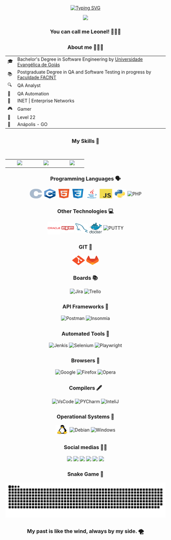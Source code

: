 <div align="center">

[![Typing SVG](https://readme-typing-svg.demolab.com?font=Fira+Code&size=20&duration=3000&pause=1000&color=38BDAE&background=0D1117&center=true&vCenter=true&multiline=true&width=750&height=70&lines=Initializing+interface...;SYSTEM+ONLINE%3A+Hello+World!+Welcome+to+my+Github+Profile)](https://git.io/typing-svg)

<div align="center">
  <img height="150" src="https://media.giphy.com/media/M9gbBd9nbDrOTu1Mqx/giphy.gif"  />
</div>

###

<h3> You can call me Leonel! 👨🏻‍🚀 </h3>

##
<div align="center">
<h3> About me 🙋🏻‍♂️ </h3>
 </div> 

<table>
 <tr>
    <td align="left">🎓</td>
    <td align="left">Bachelor's Degree in Software Engineering by <a href="https://www4.unievangelica.edu.br/">Universidade Evangélica de Goiás</a></td>
  </tr>
  <tr>
    <td align="left">📚</td>
    <td align="left">Postgraduate Degree in QA and Software Testing in progress by <a href="https://www.faculdadevincit.edu.br/cursos/qa-e-teste-de-software">Faculdade FACINT</a></td>
  </tr>
  <tr>
    <td align="left">🔍</td>
    <td align="left">QA Analyst</td>
  </tr>
  <tr>
    <td align="left">🤖</td>
    <td align="left">QA Automation</td>
  </tr>
  <tr>
    <td align="left">💼</td>
    <td align="left">INET | Enterprise Networks</td>
  </tr>
  <tr>
    <td align="left">🎮</td>
    <td align="left">Gamer</td>
  </tr>
  <tr>
    <td align="left">🎂</td>
    <td align="left">Level 22</td>
  </tr>
  <tr>
    <td align="left">📍</td>
    <td align="left">Anápolis - GO</td>
  </tr>
</table>

## 
<div align="center">
<h3> My Skills 👾 </h3>

<div align="center">
  <table>
    <tr>
      <td>
        <img src="https://github-readme-stats.vercel.app/api?username=Leonelzin&theme=blueberry&show_icons=true&hide_border=false&count_private=true"/>
      </td>
      <td>
        <img src="https://github-readme-streak-stats.herokuapp.com/?user=Leonelzin&theme=blueberry&hide_border=false"/>
      </td>
      <td>
        <img src="https://github-readme-stats.vercel.app/api/top-langs/?username=Leonelzin&theme=blueberry&show_icons=true&hide_border=false&layout=compact"/>
      </td>
    </tr>
  </table>
</div>
   
 <div align="center">
 <h3> Programming Languages 🗣️ </h3>
   <div style="display: inline_block">
    <img align="center" alt="C" height="30" width="40" src="https://raw.githubusercontent.com/devicons/devicon/master/icons/c/c-original.svg">
    <img align="center" alt="C++" height="30" width="40" src="https://raw.githubusercontent.com/devicons/devicon/master/icons/cplusplus/cplusplus-original.svg">
    <img align="center" alt="HTML" height="30" width="40" src="https://raw.githubusercontent.com/devicons/devicon/master/icons/html5/html5-original.svg">
    <img align="center" alt="CSS" height="30" width="40" src="https://raw.githubusercontent.com/devicons/devicon/master/icons/css3/css3-original.svg">
    <img align="center" alt="Java" height="30" width="40" src="https://raw.githubusercontent.com/devicons/devicon/master/icons/java/java-original.svg">
    <img align="center" alt="Javascript" height="30" width="40" src="https://raw.githubusercontent.com/devicons/devicon/master/icons/javascript/javascript-original.svg">
    <img align="center" alt="Python" height="30" width="40" src="https://raw.githubusercontent.com/devicons/devicon/master/icons/python/python-original.svg">
    <img align="center" alt="PHP" height="40" width="40" src="https://cdn.jsdelivr.net/gh/devicons/devicon/icons/php/php-original.svg">

##
<h3> Other Technologies 💻 </h3>
    <img align="center" alt="Oracle" height="40" width="40" src="https://github.com/devicons/devicon/blob/master/icons/oracle/oracle-original.svg">
    <img align="center" alt="NPM" height="30" width="40" src="https://github.com/devicons/devicon/blob/master/icons/npm/npm-original-wordmark.svg">
    <img align="center" alt="MySQL" height="30" width="40" src="https://raw.githubusercontent.com/devicons/devicon/master/icons/mysql/mysql-original.svg">
    <img align="center" alt="Docker" height="40" width="40" src="https://github.com/devicons/devicon/blob/master/icons/docker/docker-original-wordmark.svg">
    <img align="center" alt="PUTTY" height="35" width="40" src="https://cdn.jsdelivr.net/gh/devicons/devicon/icons/putty/putty-original.svg">
          
##
<h3> GIT 🦊 </h3>   
    <img align="center" alt="GIT" height="30" width="40" src="https://raw.githubusercontent.com/devicons/devicon/master/icons/git/git-original.svg">
    <img align="center" alt="GITLAB" height="30" width="40" src="https://raw.githubusercontent.com/devicons/devicon/master/icons/gitlab/gitlab-original.svg">
    
##
<h3> Boards 📚 </h3>    
    <img align="center" alt="Jira" height="35" width="40" src="https://cdn.jsdelivr.net/gh/devicons/devicon/icons/jira/jira-original-wordmark.svg"/>
    <img align="center" alt="Trello" height="50" width="60" src="https://cdn.jsdelivr.net/gh/devicons/devicon/icons/trello/trello-plain-wordmark.svg"/>

##
<h3> API Frameworks 🔧 </h3>    
    <img align="center" alt="Postman" height="30" width="30" src="https://www.vectorlogo.zone/logos/getpostman/getpostman-icon.svg"/>
    <img align="center" alt="Insonmia" height="30" width="30" src="https://raw.githubusercontent.com/get-icon/geticon/fc0f660daee147afb4a56c64e12bde6486b73e39/icons/insomnia.svg"/>
    
##
<h3> Automated Tools 🦾 </h3>    
    <img align="center" alt="Jenkis" height="35" width="40" src="https://cdn.jsdelivr.net/gh/devicons/devicon/icons/jenkins/jenkins-original.svg"/>
    <img align="center" alt="Selenium" height="30" width="40" src="https://cdn.jsdelivr.net/gh/devicons/devicon/icons/selenium/selenium-original.svg"/>
    <img align="center" alt="Playwright" height="40" width="40" src="https://cdn.jsdelivr.net/gh/devicons/devicon@latest/icons/playwright/playwright-original.svg"/>
              
##
<h3> Browsers 🌌 </h3>    
    <img align="center" alt="Google" height="30" width="40" src="https://cdn.jsdelivr.net/gh/devicons/devicon/icons/google/google-original.svg"/>
    <img align="center" alt="Firefox" height="30" width="40" src="https://cdn.jsdelivr.net/gh/devicons/devicon/icons/firefox/firefox-original.svg"/>
    <img align="center" alt="Opera" height="30" width="40" src="https://cdn.jsdelivr.net/gh/devicons/devicon/icons/opera/opera-original.svg"/>
    
##
<h3> Compilers 🖋️</h3>
    <img align="center" alt="VsCode" height="30" width="40" src="https://cdn.jsdelivr.net/gh/devicons/devicon/icons/vscode/vscode-original-wordmark.svg"/>
    <img align="center" alt="PYCharm" height="30" width="40" src="https://cdn.jsdelivr.net/gh/devicons/devicon/icons/pycharm/pycharm-original.svg"/>
    <img align="center" alt="InteliJ" height="30" width="40" src="https://cdn.jsdelivr.net/gh/devicons/devicon/icons/intellij/intellij-original.svg"/>
    <! -- <img align="center" alt="PHPStorm" height="45" width="50" src="https://cdn.jsdelivr.net/gh/devicons/devicon/icons/phpstorm/phpstorm-original-wordmark.svg"/>
    
##
<h3> Operational Systems 📀 </h3>
     <img align="center" alt="Linux" height="30" width="40" src="https://github.com/devicons/devicon/blob/master/icons/linux/linux-original.svg">
     <img align="center" alt="Debian" height="30" width="40" src="https://cdn.jsdelivr.net/gh/devicons/devicon/icons/debian/debian-original.svg">
     <img align="center" alt="Windows" height="30" width="40" src="https://cdn.jsdelivr.net/gh/devicons/devicon/icons/windows8/windows8-original.svg">

  ##
 <div align="center">
 <h3> Social medias 🤳🏻 </h3>
   <div>
        <div align="center">
        <a href="https://www.canva.com/design/DAEvP8F4P8k/cWEDeExo8lBgDuztbDXJDA/edit" target="_blank">
         <img align="center" src="https://img.shields.io/badge/-Currículo-%230A66C2?style=for-the-badge&logo=readthedocs&logoColor=white" target="_blank"></a>
        <a text align="left" href="mailto:deliriummaybe@gmail.com">
         <img align="center" src="https://img.shields.io/badge/-Gmail-%23333?style=for-the-badge&logo=gmail&logoColor=white" target="_blank"></a>
        <a href="https://www.twitch.tv/leonelzind/about" target="_blank">
         <img align="center" src="https://img.shields.io/badge/Twitch-9146FF?style=for-the-badge&logo=twitch&logoColor=white" target="_blank"></a> 
        <a href="https://www.youtube.com/channel/UCmysZ39iGbW41YoDMZR5hMg" target="_blank">
         <img align="center" src="https://img.shields.io/badge/YouTube-FF0000?style=for-the-badge&logo=youtube&logoColor=white" target="_blank"></a>
        <a href="https://discord.gg/63embghu](https://discord.gg/7ZgRsYFuYA" target="_blank">
         <img align="center" src="https://img.shields.io/badge/Discord-7289DA?style=for-the-badge&logo=discord&logoColor=white" target="_blank"></a> 
        <a href="https://www.instagram.com/leonelzind_/" target="_blank">
         <img align="center" src="https://img.shields.io/badge/-Instagram-%23E4405F?style=for-the-badge&logo=instagram&logoColor=white"     target="_blank"></a>
         </div>
    </div> 

 ##
 <div align="center">
 <h3> Snake Game 🐍 </h3>
 
<picture>
  <source
    media="(prefers-color-scheme: dark)"
    srcset="https://raw.githubusercontent.com/platane/snk/output/github-contribution-grid-snake-dark.svg"
  />
  <source
    media="(prefers-color-scheme: light)"
    srcset="https://raw.githubusercontent.com/platane/snk/output/github-contribution-grid-snake.svg"
  />
  <img
    alt="github contribution grid snake animation"
    src="https://raw.githubusercontent.com/platane/snk/output/github-contribution-grid-snake.svg"
  />
</picture>
 
 ##
 <h3> My past is like the wind, always by my side. 🌪️
